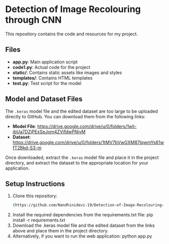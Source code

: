 # Detection of Image Recolouring through CNN

This repository contains the code and resources for my project.

## Files

- **app.py**: Main application script
- **code1.py**: Actual code for the project
- **static/**: Contains static assets like images and styles
- **templates/**: Contains HTML templates
- **test.py**: Test script for the model

## Model and Dataset Files

The `.keras` model file and the edited dataset are too large to be uploaded directly to GitHub. You can download them from the following links:

- **Model File**: https://drive.google.com/drive/u/0/folders/1wIi-jbUa7DZjPExSeJom4ZVifdwPNjvM
- **Dataset**: https://drive.google.com/drive/u/0/folders/1tMV7bVwGXM87lqwmYs61wfT2Bkd-S3-m

Once downloaded, extract the `.keras` model file and place it in the project directory, and extract the dataset to the appropriate location for your application.

## Setup Instructions

1. Clone this repository:
   ```bash
   (https://github.com/Nandhinidevi-19/Detection-of-Image-Recolouring-through-CNN.git)
2. Install the required dependencies from the requirements.txt file:
   pip install -r requirements.txt
3. Download the .keras model file and the edited dataset from the links above and place them in the project directory.
4. Alternatively, if you want to run the web application:
   python app.py
